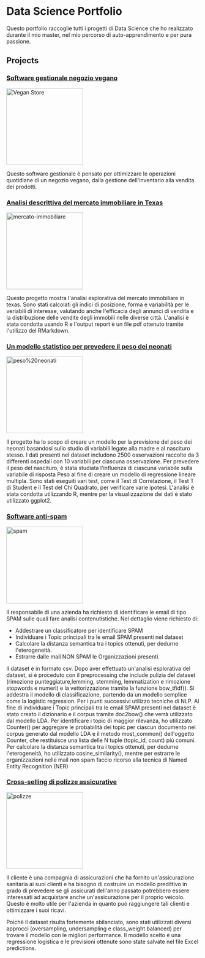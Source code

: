 # Data Science Portfolio
Questo portfolio raccoglie tutti i progetti di Data Science che ho realizzato durante il mio master, nel mio percorso di auto-apprendimento e per pura passione.


## Projects

  
### [Software gestionale negozio vegano](https://github.com/ellip91/Software-gestionale-negozio-vegano.git) 
<img src="https://raw.githubusercontent.com/ellip91/Images/main/vegan%20store.jpg?token=GHSAT0AAAAAADBFG5E2U3FSPEH3NJ5MXJECZ7D5RTA" alt="Vegan Store" width="200"/> 

Questo software gestionale è pensato per ottimizzare le operazioni quotidiane di un negozio vegano, dalla gestione dell'inventario alla vendita dei prodotti.

### [Analisi descrittiva del mercato immobiliare in Texas](https://github.com/ellip91/Analisi-statistica-descrittiva-del-mercato-immobiliare.git)
<img src="https://github.com/ellip91/Images/blob/main/mercato-immobiliare.jpg" alt="mercato-immobiliare" width="200"/> 

Questo progetto mostra l'analisi esplorativa del mercato immobiliare in texas.
Sono stati calcolati gli indici di posizione, forma e variabilità per le veriabili di interesse, valutando anche l'efficacia degli annunci di vendita e la distribuzione delle vendite degli immobili nelle diverse città.
L'analisi è stata condotta usando R e l'output report è un file pdf ottenuto tramite l'utilizzo del RMarkdown.

### [Un modello statistico per prevedere il peso dei neonati](https://github.com/ellip91/Modello-statistico-per-prevedere-il-peso-dei-neonati.git)
<img src="https://github.com/ellip91/Images/blob/main/peso%20neonati.jpg" alt="peso%20neonati" width="200"/> 

Il progetto ha lo scopo di creare un modello per la previsione del peso dei neonati basandosi sullo studio di variabili legate alla madre e al nascituro stesso.
I dati presenti nel dataset includono 2500 osservazioni raccolte da 3 differenti ospedali con 10 variabili per ciascuna osservazione.
Per prevedere il peso del nascituro, è stata studiata l'influenza di ciascuna variabile sulla variabile di risposta Peso al fine di creare un modello di regressione lineare multipla. Sono stati eseguiti vari test, come il Test di Correlazione, il Test T di Student e il Test del Chi Quadrato, per verificare varie ipotesi. L'analisi è stata condotta utilizzando R,  mentre per la visualizzazione dei dati è stato utilizzato ggplot2.


### [Software anti-spam](https://github.com/ellip91/Spam-Detection.git) 
<img src="https://github.com/ellip91/Images/blob/main/spam.jpeg" alt="spam" width="200"/>

Il responsabile di una azienda ha richiesto di identificare le email di tipo SPAM sulle quali fare analisi contenutistiche.
Nel dettaglio viene richiesto di:
- Addestrare un classificatore per identificare SPAM
- Individuare i Topic principali tra le email SPAM presenti nel dataset
- Calcolare la distanza semantica tra i topics ottenuti, per dedurne l'eterogeneità.
- Estrarre dalle mail NON SPAM le Organizzazioni presenti.

Il dataset è in formato csv. Dopo aver effettuato un'analisi esplorativa del dataset, si è proceduto con il preprocessing che include pulizia del dataset (rimozione punteggiature,lemming, stemming, lemmatization e rimozione stopwords e numeri) e la vettorizzazione tramite la funzione bow_tfidf(). Si addestra il modello di classificazione, partendo da un modello semplice come la logistic regression.
Per i punti successivi utilizzo tecniche di NLP.
Al fine di individuare i Topic principali tra le email SPAM presenti nel dataset è stato creato il dizionario e il corpus tramite doc2bow() che verrà utilizzato dal modello LDA. 
Per identificare i topic di maggior rilevanza, ho utilizzato Counter() per aggregare le probabilità dei topic per ciascun documento nel corpus generato dal modello LDA e il metodo most_common() dell'oggetto Counter, che restituisce una lista delle N tuple (topic_id, count) più comuni.
Per calcolare la distanza semantica tra i topics ottenuti, per dedurne l'eterogeneità, ho utilizzato cosine_similarity(), mentre per estrarre le organizzazioni nelle mail non spam faccio ricorso alla tecnica di Named Entity Recognition (NER)

### [Cross-selling di polizze assicurative](https://github.com/ellip91/Cross-selling-di-polizze-assicurative.git)
<img src="https://github.com/ellip91/Images/blob/main/polizza-vita-rami-polizze-assicurative.jpg" alt="polizze" width="200"/>

Il cliente è una compagnia di assicurazioni che ha fornito un'assicurazione sanitaria ai suoi clienti e ha bisogno di costruire un modello predittivo in grado di prevedere se gli assicurati dell'anno passato potrebbero essere interessati ad acquistare anche un'assicurazione per il proprio veicolo. Questo è molto utile per l'azienda in quanto può raggiungere tali clienti e ottimizzare i suoi ricavi.

Poichè il dataset risulta fortemente sbilanciato, sono stati utilizzati diversi approcci (oversampling, undersampling e class_weight balanced) per trovare il modello con le migliori performance. Il modello scelto è una regressione logistica e le previsioni ottenute sono state salvate nel file Excel predictions.
